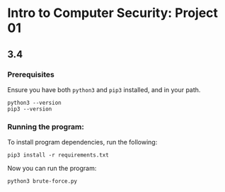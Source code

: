 # Intro to Computer Security: Project 01

## 3.4

### Prerequisites
Ensure you have both `python3` and `pip3` installed, and in your path.
```
python3 --version
pip3 --version
```

### Running the program:

To install program dependencies, run the following:
```
pip3 install -r requirements.txt
```

Now you can run the program:
```
python3 brute-force.py
```
